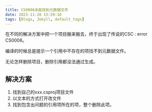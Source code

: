 ```yaml
---
title: CS0006未能找到元数据文件
date: 2023-11-28 15:59:16
tags: [Blogs, Jekyll, default_tags]
---
```


在不同的解决方案中把一个项目搬来搬去，终于出现了传说的CSC : error CS0006。

编译的时候总是提示一个引用中不存在的项找不到元数据文件。

无论怎样删除项目，删除引用都没法通过生成。

<!-- more -->

## 解决方案

1. 找到自己的xxx.csproj项目文件
2. 以文本的方式打开改文件
3. 找到包含出问题的引用项所在的项，整个删除此项。
